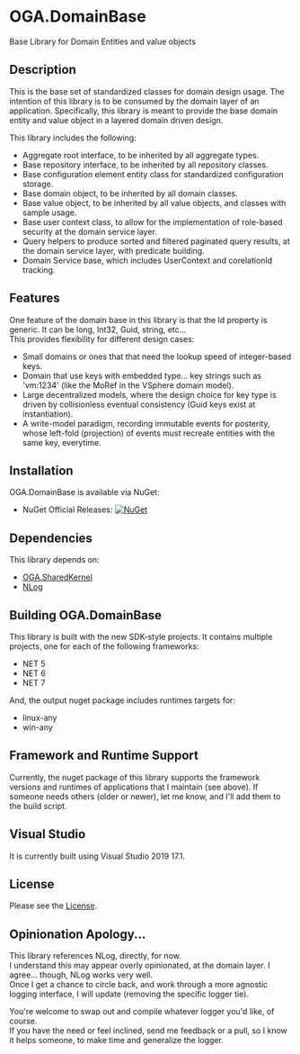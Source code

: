 # OGA.DomainBase
Base Library for Domain Entities and value objects

## Description
This is the base set of standardized classes for domain design usage.
The intention of this library is to be consumed by the domain layer of an application.
Specifically, this library is meant to provide the base domain entity and value object in a layered domain driven design.

This library includes the following:
* Aggregate root interface, to be inherited by all aggregate types.
* Base repository interface, to be inherited by all repository classes.
* Base configuration element entity class for standardized configuration storage.
* Base domain object, to be inherited by all domain classes.
* Base value object, to be inherited by all value objects, and classes with sample usage.
* Base user context class, to allow for the implementation of role-based security at the domain service layer.
* Query helpers to produce sorted and filtered paginated query results, at the domain service layer, with predicate building.
* Domain Service base, which includes UserContext and corelationId tracking.

## Features
One feature of the domain base in this library is that the Id property is generic. It can be long, Int32, Guid, string, etc...\
This provides flexibility for different design cases:
* Small domains or ones that that need the lookup speed of integer-based keys.
* Domain that use keys with embedded type... key strings such as 'vm:1234' (like the MoRef in the VSphere domain model).
* Large decentralized models, where the design choice for key type is driven by collisionless eventual consistency (Guid keys exist at instantiation).
* A write-model paradigm, recording immutable events for posterity, whose left-fold (projection) of events must recreate entities with the same key, everytime.

## Installation
OGA.DomainBase is available via NuGet:
* NuGet Official Releases: [![NuGet](https://img.shields.io/nuget/vpre/OGA.DomainBase.svg?label=NuGet)](https://www.nuget.org/packages/OGA.DomainBase)

## Dependencies
This library depends on:
* [OGA.SharedKernel](https://github.com/LeeWhite187/OGA.SharedKernel)
* [NLog](https://github.com/NLog/NLog/)

## Building OGA.DomainBase
This library is built with the new SDK-style projects.
It contains multiple projects, one for each of the following frameworks:
* NET 5
* NET 6
* NET 7

And, the output nuget package includes runtimes targets for:
* linux-any
* win-any

## Framework and Runtime Support
Currently, the nuget package of this library supports the framework versions and runtimes of applications that I maintain (see above).
If someone needs others (older or newer), let me know, and I'll add them to the build script.

## Visual Studio
It is currently built using Visual Studio 2019 17.1.

## License
Please see the [License](LICENSE).

## Opinionation Apology...
This library references NLog, directly, for now.\
I understand this may appear overly opinionated, at the domain layer. I agree... though, NLog works very well.\
Once I get a chance to circle back, and work through a more agnostic logging interface, I will update (removing the specific logger tie).

You're welcome to swap out and compile whatever logger you'd like, of course.\
If you have the need or feel inclined, send me feedback or a pull, so I know it helps someone, to make time and generalize the logger.

